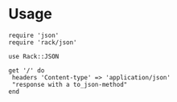 # Usage
    require 'json'
    require 'rack/json'

    use Rack::JSON

    get '/' do
     headers 'Content-type' => 'application/json'
     "response with a to_json-method"
    end